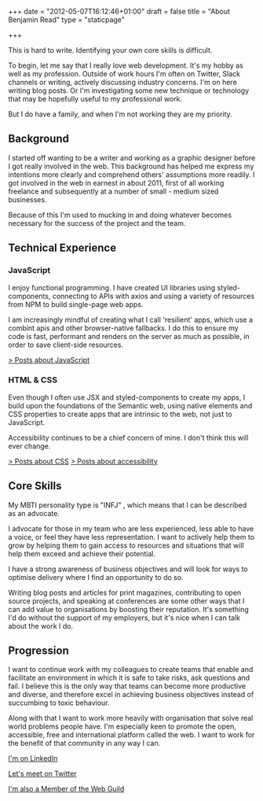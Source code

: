 +++
date = "2012-05-07T16:12:46+01:00"
draft = false
title = "About Benjamin Read"
type = "staticpage"

+++

This is hard to write. Identifying your own core skills is difficult. 

To begin, let me say that I really love web development. It's my hobby as well as my profession. Outside of work hours I'm often on Twitter, Slack channels or writing, actively discussing industry concerns. I'm on here writing blog posts. Or I'm investigating some new technique or technology that may be hopefully useful to my professional work.

But I do have a family, and when I'm not working they are my priority.

## Background

I started off wanting to be a writer and working as a graphic designer before I got really involved in the web. This background has helped me express my intentions more clearly and comprehend others' assumptions more readily. I got involved in the web in earnest in about 2011, first of all working freelance and subsequently at a number of small - medium sized businesses.

Because of this I'm used to mucking in and doing whatever becomes necessary for the success of the project and the team.

## Technical Experience


### JavaScript
I enjoy functional programming. I have created UI libraries using styled-components, connecting to APIs with axios and using a variety of resources from NPM to build single-page web apps. 

I am increasingly mindful of creating what I call 'resilient' apps, which use a combint apis and other browser-native fallbacks. I do this to ensure my code is fast, performant and renders on the server as much as possible, in order to save client-side resources.


[> Posts about JavaScript](/tags/javascript/ "All posts about JavaScript on Deliciousreverie.co.uk")

### HTML & CSS
Even though I often use JSX and styled-components to create my apps, I build upon the foundations of the Semantic web, using native elements and CSS properties to create apps that are intrinsic to the web, not just to JavaScript.

Accessibility continues to be a chief concern of mine. I don't think this will ever change.

[> Posts about CSS](/tags/css/ "All posts about CSS on Deliciousreverie.co.uk")
[> Posts about accessibility](/tags/accessibility/ "All posts about accesibility on Deliciousreverie.co.uk")

## Core Skills
My MBTI personality type is "INFJ" , which means that I can be described as an advocate.

I advocate for those in my team who are less experienced, less able to have a voice, or feel they have less representation. I want to actively help them to grow by helping them to gain access to resources and situations that will help them exceed and achieve their potential. 

I have a strong awareness of business objectives and will look for ways to optimise delivery where I find an opportunity to do so. 

Writing blog posts and articles for print magazines, contributing to open source projects, and speaking at conferences are some other ways that I can add value to organisations by boosting their reputation. It's something I'd do without the support of my employers, but it's nice when I can talk about the work I do.


## Progression
I want to continue work with my colleagues to create teams that enable and facilitate an environment in which it is safe to take risks, ask questions and fail. I believe this is the only way that teams can become more productive and diverse, and therefore excel in achieving business objectives instead of succumbing to toxic behaviour.

Along with that I want to work more heavily with organisation that solve real world problems  people have. I'm especially keen to promote the open, accessible, free and international platform called the web. I want to work for the benefit of that community in any way I can.


[I'm on LinkedIn](https://www.linkedin.com/in/benjaminread1980/ "Linkedin profile of Benjamin Read")

[Let's meet on Twitter](https://twitter.com/muzzlehatch_ "Twitter profile of Benjamin Read")

[I'm also a Member of the Web Guild](https://www.thewebguild.org/ "I'm also a Member of the Web Guild")
